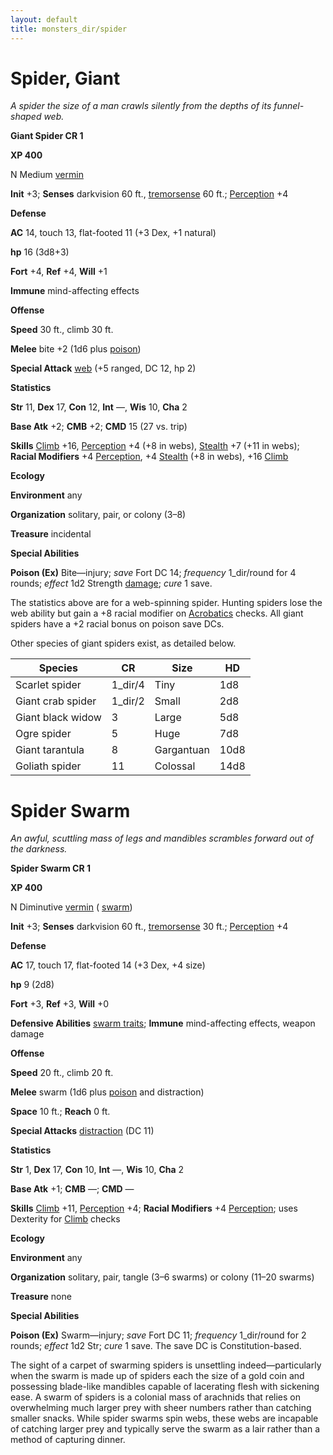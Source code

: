 ```yaml
---
layout: default
title: monsters_dir/spider
---
```

# Spider, Giant

_A spider the size of a man crawls silently from the depths of its funnel-shaped web._

**Giant Spider CR 1**

**XP 400**

N Medium [vermin](../creatureTypes#_vermin)

**Init** +3; **Senses** darkvision 60 ft., [tremorsense](../universalMonsterRules#_tremorsense) 60 ft.; [Perception](../../skills_dir/perception#_perception) +4

**Defense**

**AC** 14, touch 13, flat-footed 11 (+3 Dex, +1 natural)

**hp** 16 (3d8+3)

**Fort** +4, **Ref** +4, **Will** +1

**Immune** mind-affecting effects

**Offense**

**Speed** 30 ft., climb 30 ft.

**Melee** bite +2 (1d6 plus [poison](../universalMonsterRules#_poison))

**Special Attack** [web](../universalMonsterRules#_web) (+5 ranged, DC 12, hp 2)

**Statistics**

**Str** 11, **Dex** 17, **Con** 12, **Int** —, **Wis** 10, **Cha** 2

**Base Atk** +2; **CMB** +2; **CMD** 15 (27 vs. trip)

**Skills** [Climb](../../skills_dir/climb#_climb) +16, [Perception](../../skills_dir/perception#_perception) +4 (+8 in webs), [Stealth](../../skills_dir/stealth#_stealth) +7 (+11 in webs); **Racial Modifiers** +4 [Perception](../../skills_dir/perception#_perception), +4 [Stealth](../../skills_dir/stealth#_stealth) (+8 in webs), +16 [Climb](../../skills_dir/climb#_climb)

**Ecology**

**Environment** any

**Organization** solitary, pair, or colony (3–8)

**Treasure** incidental

**Special Abilities**

**Poison (Ex)** Bite—injury; _save_ Fort DC 14; _frequency_ 1_dir/round for 4 rounds; _effect_ 1d2 Strength [damage](../universalMonsterRules#_ability-damage-and-drain); _cure_ 1 save.

The statistics above are for a web-spinning spider. Hunting spiders lose the web ability but gain a +8 racial modifier on [Acrobatics](../../skills_dir/acrobatics#_acrobatics) checks. All giant spiders have a +2 racial bonus on poison save DCs.

Other species of giant spiders exist, as detailed below.

| Species | CR | Size | HD |
| --- | --- | --- | --- |
| Scarlet spider | 1_dir/4 | Tiny | 1d8 |
| Giant crab spider | 1_dir/2 | Small | 2d8 |
| Giant black widow | 3 | Large | 5d8 |
| Ogre spider | 5 | Huge | 7d8 |
| Giant tarantula | 8 | Gargantuan | 10d8 |
| Goliath spider | 11 | Colossal | 14d8 |

# Spider Swarm

_An awful, scuttling mass of legs and mandibles scrambles forward out of the darkness._

**Spider Swarm CR 1**

**XP 400**

N Diminutive [vermin](../creatureTypes#_vermin) ( [swarm](../creatureTypes#_swarm-subtype))

**Init** +3; **Senses** darkvision 60 ft., [tremorsense](../universalMonsterRules#_tremorsense) 30 ft.; [Perception](../../skills_dir/perception#_perception) +4

**Defense**

**AC** 17, touch 17, flat-footed 14 (+3 Dex, +4 size)

**hp** 9 (2d8)

**Fort** +3, **Ref** +3, **Will** +0

**Defensive Abilities** [swarm traits](../creatureTypes#_swarm-subtype); **Immune** mind-affecting effects, weapon damage

**Offense**

**Speed** 20 ft., climb 20 ft.

**Melee** swarm (1d6 plus [poison](../universalMonsterRules#_poison) and distraction)

**Space** 10 ft.; **Reach** 0 ft.

**Special Attacks** [distraction](../universalMonsterRules#_distraction) (DC 11)

**Statistics**

**Str** 1, **Dex** 17, **Con** 10, **Int** —, **Wis** 10, **Cha** 2

**Base Atk** +1; **CMB** —; **CMD** —

**Skills** [Climb](../../skills_dir/climb#_climb) +11, [Perception](../../skills_dir/perception#_perception) +4; **Racial Modifiers** +4 [Perception](../../skills_dir/perception#_perception); uses Dexterity for [Climb](../../skills_dir/climb#_climb) checks

**Ecology**

**Environment** any

**Organization** solitary, pair, tangle (3–6 swarms) or colony (11–20 swarms)

**Treasure** none

**Special Abilities**

**Poison (Ex)** Swarm—injury; _save_ Fort DC 11; _frequency_ 1_dir/round for 2 rounds; _effect_ 1d2 Str; _cure_ 1 save. The save DC is Constitution-based.

The sight of a carpet of swarming spiders is unsettling indeed—particularly when the swarm is made up of spiders each the size of a gold coin and possessing blade-like mandibles capable of lacerating flesh with sickening ease. A swarm of spiders is a colonial mass of arachnids that relies on overwhelming much larger prey with sheer numbers rather than catching smaller snacks. While spider swarms spin webs, these webs are incapable of catching larger prey and typically serve the swarm as a lair rather than a method of capturing dinner.

